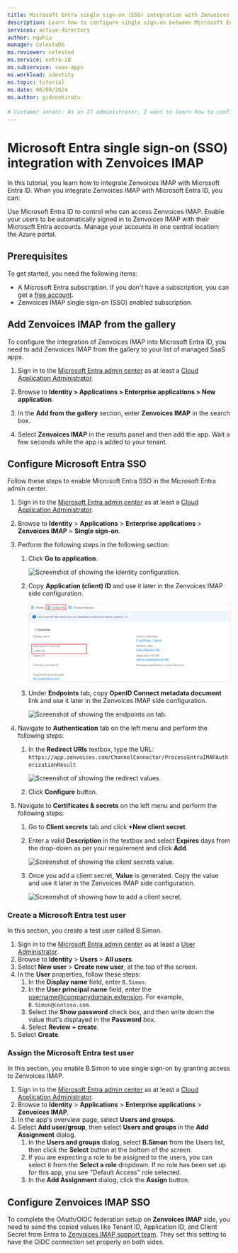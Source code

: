 ```yaml
---
title: Microsoft Entra single sign-on (SSO) integration with Zenvoices IMAP
description: Learn how to configure single sign-on between Microsoft Entra and Zenvoices IMAP.
services: active-directory
author: nguhiu
manager: CelesteDG
ms.reviewer: celested
ms.service: entra-id
ms.subservice: saas-apps
ms.workload: identity
ms.topic: tutorial
ms.date: 08/09/2024
ms.author: gideonkiratu

# Customer intent: As an IT administrator, I want to learn how to configure single sign-on between Microsoft Entra ID and Zenvoices IMAP so that I can control who has access to Zenvoices IMAP, enable automatic sign-in with Microsoft Entra accounts, and manage my accounts in one central location.
---
```


# Microsoft Entra single sign-on (SSO) integration with Zenvoices IMAP

In this tutorial, you learn how to integrate Zenvoices IMAP with Microsoft Entra ID. When you integrate Zenvoices IMAP with Microsoft Entra ID, you can:

Use Microsoft Entra ID to control who can access Zenvoices IMAP.
Enable your users to be automatically signed in to Zenvoices IMAP with their Microsoft Entra accounts.
Manage your accounts in one central location: the Azure portal.

## Prerequisites

To get started, you need the following items:

* A Microsoft Entra subscription. If you don't have a subscription, you can get a [free account](https://azure.microsoft.com/free/).
* Zenvoices IMAP single sign-on (SSO) enabled subscription.

## Add Zenvoices IMAP from the gallery

To configure the integration of Zenvoices IMAP into Microsoft Entra ID, you need to add Zenvoices IMAP from the gallery to your list of managed SaaS apps.

1. Sign in to the [Microsoft Entra admin center](https://entra.microsoft.com) as at least a [Cloud Application Administrator](~/identity/role-based-access-control/permissions-reference.md#cloud-application-administrator).

1. Browse to **Identity > Applications > Enterprise applications > New application**.

1. In the **Add from the gallery** section, enter **Zenvoices IMAP** in the search box.

1. Select **Zenvoices IMAP** in the results panel and then add the app. Wait a few seconds while the app is added to your tenant.

## Configure Microsoft Entra SSO

Follow these steps to enable Microsoft Entra SSO in the Microsoft Entra admin center.

1. Sign in to the [Microsoft Entra admin center](https://entra.microsoft.com) as at least a [Cloud Application Administrator](~/identity/role-based-access-control/permissions-reference.md#cloud-application-administrator).

1. Browse to **Identity** > **Applications** > **Enterprise applications** > **Zenvoices IMAP** > **Single sign-on**.

1. Perform the following steps in the following section:

    1. Click **Go to application**.

        ![Screenshot of showing the identity configuration.](common/go-to-application.png)

    1. Copy **Application (client) ID** and use it later in the Zenvoices IMAP side configuration.

        ![Screenshot of application client values.](common/application-id.png)

    1. Under **Endpoints** tab, copy **OpenID Connect metadata document** link and use it later in the Zenvoices IMAP side configuration.

        ![Screenshot of showing the endpoints on tab.](common/endpoints.png)

1. Navigate to **Authentication** tab on the left menu and perform the following steps:

    1. In the **Redirect URIs** textbox, type the URL:
    `https://app.zenvoices.com/ChannelConnector/ProcessEntraIMAPAuthorizationResult`

        ![Screenshot of showing the redirect values.](common/redirect.png)

    1. Click **Configure** button.

1. Navigate to **Certificates & secrets** on the left menu and perform the following steps:

    1. Go to **Client secrets** tab and click **+New client secret**.
    1. Enter a valid **Description** in the textbox and select **Expires** days from the drop-down as per your requirement and click **Add**.

        ![Screenshot of showing the client secrets value.](common/client-secret.png)

    1. Once you add a client secret, **Value** is generated. Copy the value and use it later in the Zenvoices IMAP side configuration.

        ![Screenshot of showing how to add a client secret.](common/client.png)

### Create a Microsoft Entra test user

In this section, you create a test user called B.Simon.

1. Sign in to the [Microsoft Entra admin center](https://entra.microsoft.com) as at least a [User Administrator](~/identity/role-based-access-control/permissions-reference.md#user-administrator).
1. Browse to **Identity** > **Users** > **All users**.
1. Select **New user** > **Create new user**, at the top of the screen.
1. In the **User** properties, follow these steps:
   1. In the **Display name** field, enter `B.Simon`.  
   1. In the **User principal name** field, enter the username@companydomain.extension. For example, `B.Simon@contoso.com`.
   1. Select the **Show password** check box, and then write down the value that's displayed in the **Password** box.
   1. Select **Review + create**.
1. Select **Create**.

### Assign the Microsoft Entra test user

In this section, you enable B.Simon to use single sign-on by granting access to Zenvoices IMAP.

1. Sign in to the [Microsoft Entra admin center](https://entra.microsoft.com) as at least a [Cloud Application Administrator](~/identity/role-based-access-control/permissions-reference.md#cloud-application-administrator).
1. Browse to **Identity** > **Applications** > **Enterprise applications** > **Zenvoices IMAP**.
1. In the app's overview page, select **Users and groups**.
1. Select **Add user/group**, then select **Users and groups** in the **Add Assignment** dialog.
   1. In the **Users and groups** dialog, select **B.Simon** from the Users list, then click the **Select** button at the bottom of the screen.
   1. If you are expecting a role to be assigned to the users, you can select it from the **Select a role** dropdown. If no role has been set up for this app, you see "Default Access" role selected.
   1. In the **Add Assignment** dialog, click the **Assign** button.

## Configure Zenvoices IMAP SSO

To complete the OAuth/OIDC federation setup on **Zenvoices IMAP** side, you need to send the copied values like  Tenant ID, Application ID, and Client Secret from Entra to [Zenvoices IMAP support team](mailto:info@zenvoices.com). They set this setting to have the OIDC connection set properly on both sides.
